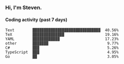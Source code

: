 ### Hi, I'm Steven.

#### Coding activity (past 7 days)
```
Text        ▓▓▓▓▓▓▓▓▓▓▓▓▓▓▓▓▓▓▓▓▓▓▓▓▓▓▓▓▓▓  40.56%
TeX         ▓▓▓▓▓▓▓▓▓▓▓▓▓▓                  19.16%
YAML        ▓▓▓▓▓▓▓▓▓▓▓▓                    17.23%
other       ▓▓▓▓▓▓▓                          9.77%
C#          ▓▓▓                              5.26%
TypeScript  ▓▓▓                              4.95%
Go          ▓▓                               3.05%
```
